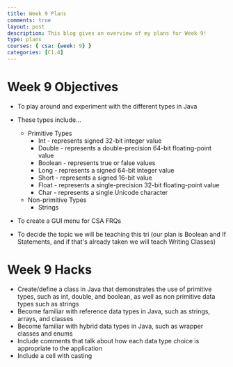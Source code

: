 ```yaml
---
title: Week 9 Plans
comments: true
layout: post
description: This blog gives an overview of my plans for Week 9!
type: plans
courses: { csa: {week: 9} }
categories: [C1.4]
---
```


# Week 9 Objectives

- To play around and experiment with the different types in Java
- These types include...
    - Primitive Types
        - Int - represents signed 32-bit integer value
        - Double - represents a double-precision 64-bit floating-point value
        - Boolean - represents true or false values
        - Long - represents a signed 64-bit integer value
        - Short - represents a signed 16-bit value
        - Float - represents a single-precision 32-bit floating-point value
        - Char - represents a single Unicode character
    - Non-primitive Types
        - Strings

- To create a GUI menu for CSA FRQs
- To decide the topic we will be teaching this tri (our plan is Boolean and If Statements, and if that's already taken we will teach Writing Classes)




# Week 9 Hacks

- Create/define a class in Java that demonstrates the use of primitive types, such as int, double, and boolean, as well as non primitive data types such as strings
- Become familiar with reference data types in Java, such as strings, arrays, and classes
- Become familiar with hybrid data types in Java, such as wrapper classes and enums
- Include comments that talk about how each data type choice is appropriate to the application 
- Include a cell with casting 
